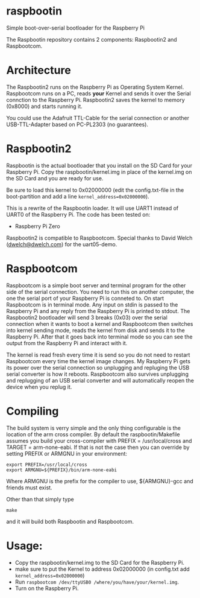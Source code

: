# raspbootin

Simple boot-over-serial bootloader for the Raspberry Pi

The Raspbootin repository contains 2 components: Raspbootin2 and Raspbootcom.

# Architecture

The Raspbootin2 runs on the Raspberry Pi as Operating System Kernel. Raspbootcom runs on a PC, reads __your__ Kernel and sends it over the Serial connction to the Raspberry Pi. Raspbootin2 saves the kernel to memory (0x8000) and starts running it. 

You could use the Adafruit TTL-Cable for the serial connection or another USB-TTL-Adapter based on PC-PL2303 (no guarantees).

# Raspbootin2

Raspbootin is the actual bootloader that you install on the SD Card for your Raspberry Pi. Copy the raspbootin/kernel.img in place of the kernel.img on the SD Card and you are ready for use.

Be sure to load this kernel to 0x02000000 (edit the config.txt-file in the boot-partition and add a line ```kernel_address=0x02000000```).

This is a rewrite of the Raspbootin loader. It will use UART1 instead of UART0 of the Raspberry Pi. The code has been tested on:
- Raspberry Pi Zero

Raspbootin2 is compatible to Raspbootcom. Special thanks to David Welch (dwelch@dwelch.com) for the uart05-demo.

# Raspbootcom

Raspbootcom is a simple boot server and terminal program for the other side of the serial connection. You need to run this on another computer, the one the serial port of your Raspberry Pi is conneted to. On start Raspbootcom is in terminal mode. Any input on stdin is passed to the Raspberry Pi and any reply from the Raspberry Pi is printed to stdout. The Raspbootin2 bootloader will send 3 breaks (0x03) over the serial connection when it wants to boot a kernel and Raspbootcom then switches into kernel sending mode, reads the kernel from disk and sends it to the Raspberry Pi. After that it goes back into terminal mode so you can see the output from the Raspberry Pi and interact with it.

The kernel is read fresh every time it is send so you do not need to restart Raspbootcom every time the kernel image changes. My Raspberry Pi gets its power over the serial connection so unplugging and repluging the USB serial converter is how it reboots. Raspbootcom also survives unplugging and replugging of an USB serial converter and will automatically reopen the device when you replug it. 

# Compiling

The build system is verry simple and the only thing configurable is the location of the arm cross compiler. By default the raspbootin/Makefile assumes you build your cross-compiler with PREFIX = /usr/local/cross and TARGET = arm-none-eabi. If that is not the case then you can override by setting PREFIX or ARMGNU in your environment:

```
export PREFIX=/usr/local/cross
export ARMGNU=${PREFIX}/bin/arm-none-eabi
```

Where ARMGNU is the prefix for the compiler to use, ${ARMGNU}-gcc and friends must exist.

Other than that simply type
```
make
```
and it will build both Raspbootin and Raspbootcom.

# Usage:

- Copy the raspbootin/kernel.img to the SD Card for the Raspberry Pi.
- make sure to put the Kernel to address 0x02000000 (in config.txt add ```kernel_address=0x02000000```)
- Run ```raspbootcom /dev/ttyUSB0 /where/you/have/your/kernel.img```.
- Turn on the Raspberry Pi.

